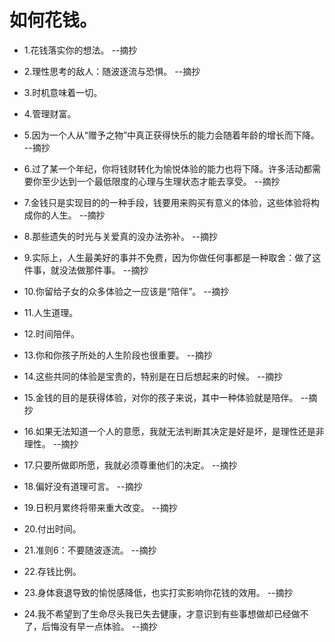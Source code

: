# 如何花钱。

- 1.花钱落实你的想法。 --摘抄

- 2.理性思考的敌人：随波逐流与恐惧。 --摘抄

- 3.时机意味着一切。

- 4.管理财富。

- 5.因为一个人从“赠予之物”中真正获得快乐的能力会随着年龄的增长而下降。 --摘抄

- 6.过了某一个年纪，你将钱财转化为愉悦体验的能力也将下降。许多活动都需要你至少达到一个最低限度的心理与生理状态才能去享受。 --摘抄

- 7.金钱只是实现目的的一种手段，钱要用来购买有意义的体验，这些体验将构成你的人生。 --摘抄

- 8.那些遗失的时光与关爱真的没办法弥补。 --摘抄

- 9.实际上，人生最美好的事并不免费，因为你做任何事都是一种取舍：做了这件事，就没法做那件事。 --摘抄

- 10.你留给子女的众多体验之一应该是“陪伴”。 --摘抄

- 11.人生道理。

- 12.时间陪伴。

- 13.你和你孩子所处的人生阶段也很重要。 --摘抄

- 14.这些共同的体验是宝贵的，特别是在日后想起来的时候。 --摘抄

- 15.金钱的目的是获得体验，对你的孩子来说，其中一种体验就是陪伴。 --摘抄

- 16.如果无法知道一个人的意愿，我就无法判断其决定是好是坏，是理性还是非理性。 --摘抄

- 17.只要所做即所愿，我就必须尊重他们的决定。 --摘抄

- 18.偏好没有道理可言。 --摘抄

- 19.日积月累终将带来重大改变。 --摘抄

- 20.付出时间。

- 21.准则6：不要随波逐流。 --摘抄

- 22.存钱比例。

- 23.身体衰退导致的愉悦感降低，也实打实影响你花钱的效用。 --摘抄

- 24.我不希望到了生命尽头我已失去健康，才意识到有些事想做却已经做不了，后悔没有早一点体验。 --摘抄
